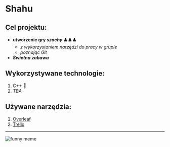 # Shahu

## Cel projektu:
- **utworzenie gry *szachy* ♟️♟️♟️**
  - *z wykorzystaniem narzędzi do pracy w grupie* 
  - *poznając Git* 
- ***Świetna zabawa*** 

## Wykorzystywane technologie:
1. C++ :muscle:
2. *TBA*

## Używane narzędzia:
1. [Overleaf](https://www.overleaf.com/)
2. [Trello](https://trello.com/pl)

---

![funny meme](https://preview.redd.it/iwo3dlg7vnw51.jpg?width=640&crop=smart&auto=webp&s=7173596003972067649c5f99b773a48facb54e80)

